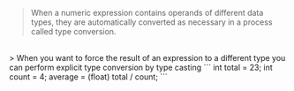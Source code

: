 

> When a numeric expression contains operands of different data types, they are automatically converted as necessary in a process called type conversion.
<br>
> When you want to force the result of an expression to a different type you can perform explicit type conversion by type casting
    ```
int total = 23;
int count = 4;
average = (float) total / count;
    ```